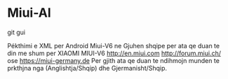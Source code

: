 Miui-Al
=======

git gui

Pékthimi e XML per Android Miui-V6 ne Gjuhen shqipe
per ata qe duan te din me shum per XIAOMI MIUI-V6 http://en.miui.com http://forum.miui.ch/ ose https://miui-germany.de
Per gjith ata qe duan te ndihmojn munden te prkthjna nga (Anglishtja/Shqip) dhe Gjermanisht/Shqip.
